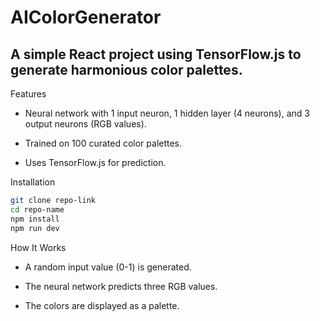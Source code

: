 # AIColorGenerator

## A simple React project using TensorFlow.js to generate harmonious color palettes.

Features

- Neural network with 1 input neuron, 1 hidden layer (4 neurons), and 3 output neurons (RGB values).

- Trained on 100 curated color palettes.

- Uses TensorFlow.js for prediction.

Installation

```bash
git clone repo-link
cd repo-name
npm install
npm run dev
```

How It Works

- A random input value (0-1) is generated.

- The neural network predicts three RGB values.

- The colors are displayed as a palette.

